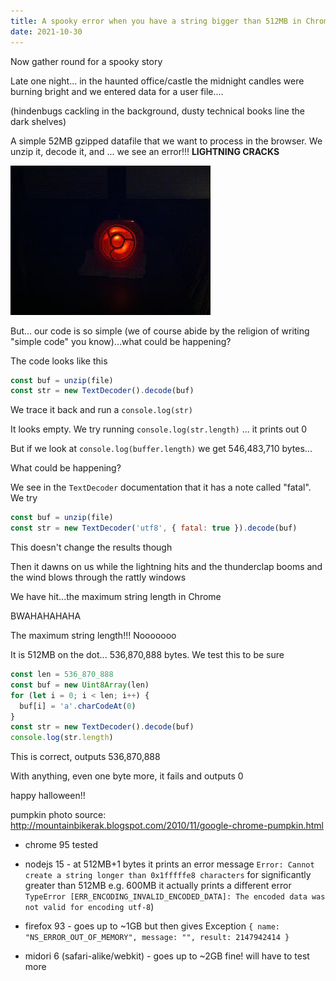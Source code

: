 ```yaml
---
title: A spooky error when you have a string bigger than 512MB in Chrome
date: 2021-10-30
---
```


Now gather round for a spooky story

Late one night... in the haunted office/castle the midnight candles
were burning bright and we entered data for a user file....

(hindenbugs cackling in the background, dusty technical books line the dark
shelves)

A simple 52MB gzipped datafile that we want to process in the browser. We unzip
it, decode it, and ... we see an error!!! **LIGHTNING CRACKS**

![](/media/pumpkin-dark.jpg)

But... our code is so simple (we of course abide by the religion of writing
"simple code" you know)...what could be happening?

The code looks like this

```js
const buf = unzip(file)
const str = new TextDecoder().decode(buf)
```

We trace it back and run a `console.log(str)`

It looks empty. We try running `console.log(str.length)` ... it prints out 0

But if we look at `console.log(buffer.length)` we get 546,483,710 bytes...

What could be happening?

We see in the `TextDecoder` documentation that it has a note called "fatal". We
try

```js
const buf = unzip(file)
const str = new TextDecoder('utf8', { fatal: true }).decode(buf)
```

This doesn't change the results though

Then it dawns on us while the lightning hits and the thunderclap booms and the
wind blows through the rattly windows

We have hit...the maximum string length in Chrome

BWAHAHAHAHA

The maximum string length!!! Nooooooo

It is 512MB on the dot... 536,870,888 bytes. We test this to be sure

```js
const len = 536_870_888
const buf = new Uint8Array(len)
for (let i = 0; i < len; i++) {
  buf[i] = 'a'.charCodeAt(0)
}
const str = new TextDecoder().decode(buf)
console.log(str.length)
```

This is correct, outputs 536,870,888

With anything, even one byte more, it fails and outputs 0

happy halloween!!

pumpkin photo source:
http://mountainbikerak.blogspot.com/2010/11/google-chrome-pumpkin.html

- chrome 95 tested

- nodejs 15 - at 512MB+1 bytes it prints an error message `Error: Cannot create a string longer than 0x1fffffe8 characters` for significantly greater than 512MB
  e.g. 600MB it actually prints a different error `TypeError [ERR_ENCODING_INVALID_ENCODED_DATA]: The encoded data was not valid for encoding utf-8`)

- firefox 93 - goes up to ~1GB but then gives Exception `{ name: "NS_ERROR_OUT_OF_MEMORY", message: "", result: 2147942414 }`

- midori 6 (safari-alike/webkit) - goes up to ~2GB fine! will have to test more
